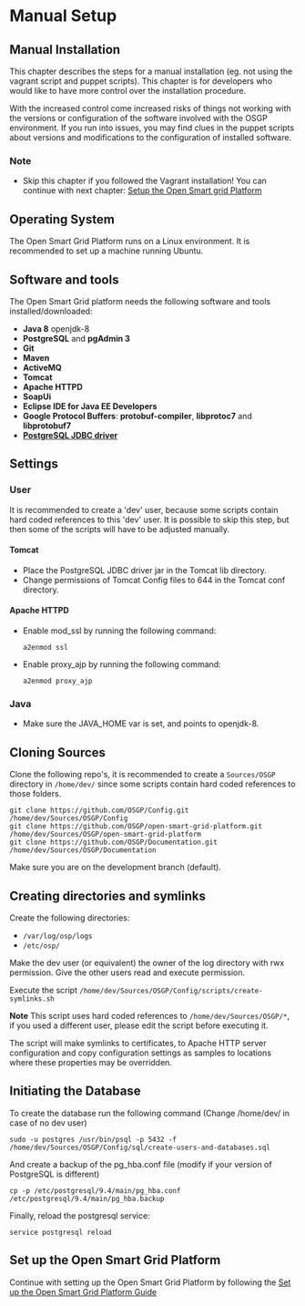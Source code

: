 # Manual Setup

## Manual Installation

This chapter describes the steps for a manual installation \(eg. not using the vagrant script and puppet scripts\). This chapter is for developers who would like to have more control over the installation procedure.

With the increased control come increased risks of things not working with the versions or configuration of the software involved with the OSGP environment. If you run into issues, you may find clues in the puppet scripts about versions and modifications to the configuration of installed software.

### Note

* Skip this chapter if you followed the Vagrant installation! You can continue with next chapter: [Setup the Open Smart grid Platform](https://github.com/OSGP/Documentation/tree/805a7da4c3cbf27ddb6aed765ebc7a7eab320933/Userguide/Installation/SetupOSGP.md)

## Operating System

The Open Smart Grid Platform runs on a Linux environment. It is recommended to set up a machine running Ubuntu.

## Software and tools

The Open Smart Grid platform needs the following software and tools installed/downloaded:

* **Java 8** openjdk-8
* **PostgreSQL** and **pgAdmin 3**
* **Git**
* **Maven**
* **ActiveMQ**
* **Tomcat**
* **Apache HTTPD**
* **SoapUi**
* **Eclipse IDE for Java EE Developers**
* **Google Protocol Buffers**: **protobuf-compiler**, **libprotoc7** and **libprotobuf7**
* [**PostgreSQL JDBC driver**](https://jdbc.postgresql.org/download/postgresql-42.2.4.jar)

## Settings

### User

It is recommended to create a 'dev' user, because some scripts contain hard coded references to this 'dev' user. It is possible to skip this step, but then some of the scripts will have to be adjusted manually.

#### Tomcat

* Place the PostgreSQL JDBC driver jar in the Tomcat lib directory.
* Change permissions of Tomcat Config files to 644 in the Tomcat conf directory.

#### Apache HTTPD

* Enable mod\_ssl by running the following command:

  ```text
  a2enmod ssl
  ```

* Enable proxy\_ajp by running the following command:

  ```text
  a2enmod proxy_ajp
  ```

### Java

* Make sure the JAVA\_HOME var is set, and points to openjdk-8.

## Cloning Sources

Clone the following repo's, it is recommended to create a `Sources/OSGP` directory in `/home/dev/` since some scripts contain hard coded references to those folders.

```text
git clone https://github.com/OSGP/Config.git /home/dev/Sources/OSGP/Config
git clone https://github.com/OSGP/open-smart-grid-platform.git /home/dev/Sources/OSGP/open-smart-grid-platform
git clone https://github.com/OSGP/Documentation.git /home/dev/Sources/OSGP/Documentation
```

Make sure you are on the development branch \(default\).

## Creating directories and symlinks

Create the following directories:

* `/var/log/osp/logs`
* `/etc/osp/`

Make the dev user \(or equivalent\) the owner of the log directory with rwx permission. Give the other users read and execute permission.

Execute the script `/home/dev/Sources/OSGP/Config/scripts/create-symlinks.sh`

**Note** This script uses hard coded references to `/home/dev/Sources/OSGP/*`, if you used a different user, please edit the script before executing it.

The script will make symlinks to certificates, to Apache HTTP server configuration and copy configuration settings as samples to locations where these properties may be overridden.

## Initiating the Database

To create the database run the following command \(Change /home/dev/ in case of no dev user\)

```text
sudo -u postgres /usr/bin/psql -p 5432 -f /home/dev/Sources/OSGP/Config/sql/create-users-and-databases.sql
```

And create a backup of the pg\_hba.conf file \(modify if your version of PostgreSQL is different\)

```text
cp -p /etc/postgresql/9.4/main/pg_hba.conf /etc/postgresql/9.4/main/pg_hba.backup
```

Finally, reload the postgresql service:

```text
service postgresql reload
```

## Set up the Open Smart Grid Platform

Continue with setting up the Open Smart Grid Platform by following the [Set up the Open Smart Grid Platform Guide](https://grid-exchange-fabric.gitbook.io/gxf/userguide/installationguide/setuposgp)

